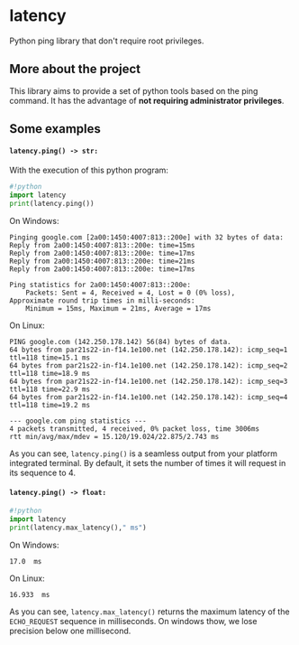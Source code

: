 # latency
Python ping library that don't require root privileges.
## More about the project
This library aims to provide a set of python tools based on the ping command.
It has the advantage of __not requiring administrator privileges__.
## Some examples
#### `latency.ping() -> str:`
With the execution of this python program:
```python
#!python
import latency
print(latency.ping())
```
On Windows:
```console 
Pinging google.com [2a00:1450:4007:813::200e] with 32 bytes of data:
Reply from 2a00:1450:4007:813::200e: time=15ms
Reply from 2a00:1450:4007:813::200e: time=17ms
Reply from 2a00:1450:4007:813::200e: time=21ms
Reply from 2a00:1450:4007:813::200e: time=17ms

Ping statistics for 2a00:1450:4007:813::200e:
    Packets: Sent = 4, Received = 4, Lost = 0 (0% loss),
Approximate round trip times in milli-seconds:
    Minimum = 15ms, Maximum = 21ms, Average = 17ms
```
On Linux:
```console
PING google.com (142.250.178.142) 56(84) bytes of data.
64 bytes from par21s22-in-f14.1e100.net (142.250.178.142): icmp_seq=1 ttl=118 time=15.1 ms
64 bytes from par21s22-in-f14.1e100.net (142.250.178.142): icmp_seq=2 ttl=118 time=18.9 ms
64 bytes from par21s22-in-f14.1e100.net (142.250.178.142): icmp_seq=3 ttl=118 time=22.9 ms
64 bytes from par21s22-in-f14.1e100.net (142.250.178.142): icmp_seq=4 ttl=118 time=19.2 ms

--- google.com ping statistics ---
4 packets transmitted, 4 received, 0% packet loss, time 3006ms
rtt min/avg/max/mdev = 15.120/19.024/22.875/2.743 ms
```
As you can see, `latency.ping()` is a seamless output from your platform integrated terminal.
By default, it sets the number of times it will request in its sequence to 4.
#### `latency.ping() -> float:`
```python
#!python
import latency
print(latency.max_latency()," ms")
```
On Windows:
```console
17.0  ms
```
On Linux:
```console
16.933  ms
```
As you can see, `latency.max_latency()` returns the maximum latency of the `ECHO_REQUEST` sequence in milliseconds.
On windows thow, we lose precision below one millisecond.
